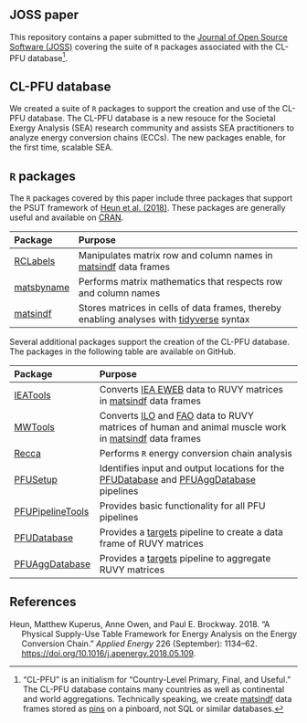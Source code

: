 
<!-- *********** -->
<!-- Note: README.md is generated from README.Rmd.   -->
<!-- Be sure to edit README.Rmd and generate the README.md file by Cmd/Ctl-shift-K -->
<!-- *********** -->
<!-- Define some macros for later use -->

## JOSS paper

This repository contains a paper submitted to the [Journal of Open
Source Software (JOSS)](https://joss.theoj.org) covering the suite of
`R` packages associated with the CL-PFU database[^1].

## CL-PFU database

We created a suite of `R` packages to support the creation and use of
the CL-PFU database. The CL-PFU database is a new resouce for the
Societal Exergy Analysis (SEA) research community and assists SEA
practitioners to analyze energy conversion chains (ECCs). The new
packages enable, for the first time, scalable SEA.

## `R` packages

The `R` packages covered by this paper include three packages that
support the PSUT framework of [Heun et al.
(2018)](https://doi.org/10.1016/j.apenergy.2018.05.109). These packages
are generally useful and available on
[CRAN](https://cran.r-project.org).

| Package                                                 | Purpose                                                                                                               |
|:--------------------------------------------------------|:----------------------------------------------------------------------------------------------------------------------|
| [RCLabels](https://github.com/MatthewHeun/RCLabels)     | Manipulates matrix row and column names in [matsindf](https://github.com/MatthewHeun/matsindf) data frames            |
| [matsbyname](https://github.com/MatthewHeun/matsbyname) | Performs matrix mathematics that respects row and column names                                                        |
| [matsindf](https://github.com/MatthewHeun/matsindf)     | Stores matrices in cells of data frames, thereby enabling analyses with [tidyverse](https://www.tidyverse.org) syntax |

Several additional packages support the creation of the CL-PFU database.
The packages in the following table are available on GitHub.

| Package                                                                         | Purpose                                                                                                                                                                                                       |
|:--------------------------------------------------------------------------------|:--------------------------------------------------------------------------------------------------------------------------------------------------------------------------------------------------------------|
| [IEATools](https://github.com/MatthewHeun/IEATools)                             | Converts [IEA EWEB](https://www.iea.org/data-and-statistics/data-product/world-energy-balances) data to RUVY matrices in [matsindf](https://github.com/MatthewHeun/matsindf) data frames                      |
| [MWTools](https://github.com/EnergyEconomyDecoupling/MWTools)                   | Converts [ILO](https://www.ilo.org/) and [FAO](https://www.fao.org/) data to RUVY matrices of human and animal muscle work in [matsindf](https://github.com/MatthewHeun/matsindf) data frames                 |
| [Recca](https://github.com/MatthewHeun/Recca)                                   | Performs `R` energy conversion chain analysis                                                                                                                                                                 |
| [PFUSetup](https://github.com/EnergyEconomyDecoupling/PFUSetup)                 | Identifies input and output locations for the [PFUDatabase](https://github.com/EnergyEconomyDecoupling/PFUDatabase) and [PFUAggDatabase](https://github.com/EnergyEconomyDecoupling/PFUAggDatabase) pipelines |
| [PFUPipelineTools](https://github.com/EnergyEconomyDecoupling/PFUPipelineTools) | Provides basic functionality for all PFU pipelines                                                                                                                                                            |
| [PFUDatabase](https://github.com/EnergyEconomyDecoupling/PFUDatabase)           | Provides a [targets](https://docs.ropensci.org/targets) pipeline to create a data frame of RUVY matrices                                                                                                      |
| [PFUAggDatabase](https://github.com/EnergyEconomyDecoupling/PFUAggDatabase)     | Provides a [targets](https://docs.ropensci.org/targets) pipeline to aggregate RUVY matrices                                                                                                                   |

## References

<div id="refs" class="references csl-bib-body hanging-indent">

<div id="ref-Heun:2018" class="csl-entry">

Heun, Matthew Kuperus, Anne Owen, and Paul E. Brockway. 2018. “A
Physical Supply-Use Table Framework for Energy Analysis on the Energy
Conversion Chain.” *Applied Energy* 226 (September): 1134–62.
<https://doi.org/10.1016/j.apenergy.2018.05.109>.

</div>

</div>

[^1]: “CL-PFU” is an initialism for “Country-Level Primary, Final, and
    Useful.” The CL-PFU database contains many countries as well as
    continental and world aggregations. Technically speaking, we create
    [matsindf](https://github.com/MatthewHeun/matsindf) data frames
    stored as [pins](https://pins.rstudio.com) on a pinboard, not SQL or
    similar databases.
